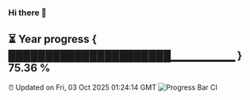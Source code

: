 ### Hi there 👋
⏳ Year progress { ██████████████████████▁▁▁▁▁▁▁▁ } 75.36 %
---
⏰ Updated on Fri, 03 Oct 2025 01:24:14 GMT
![Progress Bar CI](https://github.com/liununu/liununu/workflows/Progress%20Bar%20CI/badge.svg)
